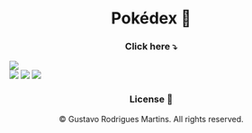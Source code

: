 <h1 align="center">Pokédex 📼</h1>
   
<h3 align="center">Click here ⤵️</h3>   
<a href="https://projects-gustavo.github.io/pokedex/"><img src="https://cdn.discordapp.com/attachments/876799799255531523/1005544361653710951/pokedex.png"></a>
<div inline:block>
    <img src="https://img.shields.io/badge/html5-%23E34F26.svg?style=for-the-badge&logo=html5&logoColor=white" />
    <img src="https://img.shields.io/badge/css3-%231572B6.svg?style=for-the-badge&logo=css3&logoColor=white" />
    <img src="https://img.shields.io/badge/javascript-%23323330.svg?style=for-the-badge&logo=javascript&logoColor=%23F7DF1E" />
</div>

<h3 align="center">License 🚫</h3>
<p align="center">© Gustavo Rodrigues Martins. All rights reserved.</p>
